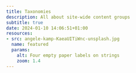 ```yaml
---
title: Taxonomies
description: All about site-wide content groups
subtitle: true
date: 2024-01-10 14:06:51+01:00
resources:
- src: angele-kamp-KaeaUITiWnc-unsplash.jpg
  name: featured
  params:
    alt: Four empty paper labels on strings
    zoom: 1.4
---
```

